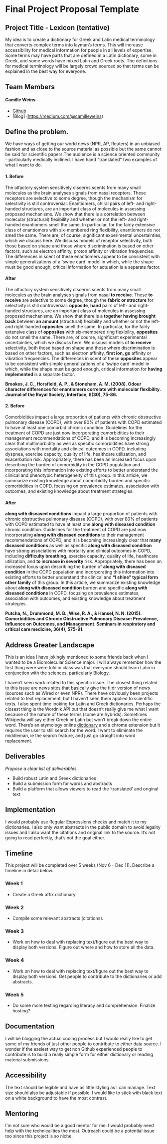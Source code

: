 # Final Project Proposal Template

## Project Title - Lexicon (tentative)
My idea is to create a dictionary for Greek and Latin medical terminology that converts complex terms into layman’s terms. This will increase accessibility for medical information for people in all levels of expertise. Some terms may have parts that are defined in a Latin dictionary, some in Greek, and some words have mixed Latin and Greek roots. The definitions for medical terminology will be largely crowd sourced so that terms can be explained in the best way for everyone.

## Team Members
#### Camille Weins
* [Github](https://github.com/camilleweins)
* [Blog] (https://medium.com/@camilleweins)

## Define the problem.
We have ways of getting our world news (NPR, AP, Reuters) in an unbiased fashion and as close to the source material as possible but the same cannot be said for scientific papers.The audience is a science oriented community - particularly medically inclined. I have hand "translated" two examples of what I want to do.

#### 1. Before
The olfactory system sensitively discerns scents from many small molecules as the brain analyses signals from nasal receptors. These receptors are selective to some degree, though the mechanism for selectivity is still controversial. Enantiomers, chiral pairs of left- and right-handed structures, are an important class of molecules in assessing proposed mechanisms. We show that there is a correlation between molecular (structural) flexibility and whether or not the left- and right-handed enantiomers smell the same. In particular, for the fairly extensive class of enantiomers with six-membered ring flexibility, enantiomers do not smell the same. There are, of course, significant experimental uncertainties, which we discuss here. We discuss models of receptor selectivity, both those based on shape and those where discrimination is based on other factors, such as electron affinity, proton affinity or vibration frequencies. The differences in scent of these enantiomers appear to be consistent with simple generalizations of a ‘swipe card’ model in which, while the shape must be good enough, critical information for actuation is a separate factor.

#### After
The olfactory system sensitively discerns scents from many small molecules as the brain analyses signals from nasal **to receive**. These **to receive** are selective to some degree, though the **fabric or structure** for selectivity is still controversial. **opposite**, **hand** pairs of left- and right-handed structures, are an important class of molecules in assessing proposed mechanisms. We show that there is a **together having brought back** between **an amount** (structural) flexibility and whether or not the left- and right-handed **opposites** smell the same. In particular, for the fairly extensive class of **opposites** with six-membered ring flexibility, **opposites** do not smell the same. There are, of course, significant experimental uncertainties, which we discuss here. We discuss models of **to receive** selectivity, both those based on shape and those where discrimination is based on other factors, such as electron affinity, **first ion, go** affinity or vibration frequencies. The differences in scent of these **opposites** appear to be consistent with simple generalizations of a ‘swipe card’ model in which, while the shape must be good enough, critical information for **having implemented** is a separate factor.

**Brookes, J. C., Horsfield, A. P., & Stoneham, A. M. (2008). Odour character differences for enantiomers correlate with molecular flexibility. Journal of the Royal Society, Interface, 6(30), 75-86.**

#### 2. Before
Comorbidities impact a large proportion of patients with chronic obstructive pulmonary disease (COPD), with over 80% of patients with COPD estimated to have at least one comorbid chronic condition. Guidelines for the treatment of COPD are just now incorporating comorbidities to their management recommendations of COPD, and it is becoming increasingly clear that multimorbidity as well as specific comorbidities have strong associations with mortality and clinical outcomes in COPD, including dyspnea, exercise capacity, quality of life, healthcare utilization, and exacerbation risk. Appropriately, there has been an increased focus upon describing the burden of comorbidity in the COPD population and incorporating this information into existing efforts to better understand the clinical and phenotypic heterogeneity of this group. In this article, we summarize existing knowledge about comorbidity burden and specific comorbidities in COPD, focusing on prevalence estimates, association with outcomes, and existing knowledge about treatment strategies.

#### After
**along with diseased conditions** impact a large proportion of patients with chronic obstructive pulmonary disease (COPD), with over 80% of patients with COPD estimated to have at least one **along with diseased condition** chronic condition. Guidelines for the treatment of COPD are just now incorporating **along with diseased conditions** to their management recommendations of COPD, and it is becoming increasingly clear that **many diseased conditions** as well as specific **along with diseased condition** have strong associations with mortality and clinical outcomes in COPD, including **difficulty breathing**, exercise capacity, quality of life, healthcare utilization, and **to increase in severity** risk. Appropriately, there has been an increased focus upon describing the burden of **along with diseased condition** in the COPD population and incorporating this information into existing efforts to better understand the clinical and **“I shine” typical form** **other family** of this group. In this article, we summarize existing knowledge about **along with diseased condition** burden and specific **along with diseased conditions** in COPD, focusing on prevalence estimates, association with outcomes, and existing knowledge about treatment strategies.

**Putcha, N., Drummond, M. B., Wise, R. A., & Hansel, N. N. (2015). Comorbidities and Chronic Obstructive Pulmonary Disease: Prevalence, Influence on Outcomes, and Management. Seminars in respiratory and critical care medicine, 36(4), 575-91.**

## Address Greater Landscape
This is an idea I have jokingly mentioned to some friends back when I wanted to be a Biomolecular Science major. I will always remember how the first thing were were told in class was that everyone should learn Latin in conjunction with the sciences, particularly Biology.

I haven’t seen work related to this specific issue. The closest thing related to this issue are news sites that basically give the tl;dr version of news (sources such as Wired or even NPR). There have obviously been projects related to text replacement, but I haven’t seen them applied to scientific texts. I also spent time looking for Latin and Greek dictionaries. Perhaps the closest thing is the Wordnik API but that doesn’t really give me what I want because of the nature of these terms (some are hybrids). Sometimes Wikipedia will say either Greek or Latin but won’t break down the entire word. There’s an etymology online [dictionary](https://www.etymonline.com) and a chrome extension but it requires the user to still search for the word. I want to eliminate the middleman, ie the search feature, and just go straight into word replacement.

## Deliverables
_Propose a clear list of deliverables._

* Build robust Latin and Greek dictionaries
* Build a submission form for words and abstracts
* Build a platform that allows viewers to read the ‘translated’ and original text

## Implementation
I would probably use Regular Expressions checks and match it to my dictionaries. I also only want abstracts in the public domain to avoid legality issues and I also want the citations and original link to the source. It’s not going to read perfectly, that’s not the goal either.


## Timeline

This project will be completed over 5 weeks (Nov 6 - Dec 11). Describe a timeline in detail below.

### Week 1

- Create a Greek affix dictionary.

### Week 2

- Compile some relevant abstracts (citations).

### Week 3

- Work on how to deal with replacing text/figure out the best way to display both versions. Figure out where and how to store all the data.

### Week 4

- Work on how to deal with replacing text/figure out the best way to display both versions. Get people to contribute to the dictionaries or add abstracts.

### Week 5

- Do some more testing regarding literacy and comprehension. Finalize hosting?

## Documentation

I will be blogging the actual coding process but I would really like to get some of my friends of just other people to contribute to either data source. I wonder if the easiest way to get non Github experienced people to contribute is to build a really simple form for either dictionary or reading material submissions.

## Accessibility

The text should be legible and have as little styling as I can manage. Text size should also be adjustable if possible. I would like to stick with black text on a white background to have the most contrast.

## Mentoring

I'm not sure who would be a good mentor for me. I would probably need help with the technicalities the most. Outreach could be a potential issue too since this project is so niche.
